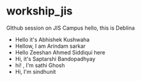 # workship_jis
GIthub session on JIS Campus
hello, this is Deblina
- Hello it's Abhishek Kushwaha 
- Hellow, I am Arindam sarkar
- Hello Zeeshan Ahmed Siddiqui here
- Hi, it's Saptarshi Bandopadhyay
- hi! , I'm sathi Ghosh
- Hi, I'm sindhunit
